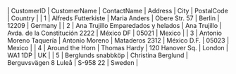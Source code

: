 | CustomerID |	CustomerName |	ContactName | 	Address	       |       City      |	PostalCode | 	Country |
| 1 | Alfreds Futterkiste	| Maria Anders  |	Obere Str. 57  | 	  Berlin	 |   12209	   |    Germany | 
| 2 |	Ana Trujillo Emparedados y helados |	Ana Trujillo   |  Avda. de la Constitución 2222	| México DF | 05021 |	Mexico |
| 3 |	Antonio Moreno Taquería | 	Antonio Moreno	| Mataderos 2312	| México D.F. |	05023	| Mexico |
| 4 | Around the Horn	| Thomas Hardy	| 120 Hanover Sq. |	London	| WA1 1DP |	UK |
| 5 |	Berglunds snabbköp |	Christina Berglund | 	Berguvsvägen 8	Luleå	| S-958 22	| Sweden |